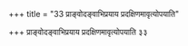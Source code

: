 +++
title = "33 प्राङ्वोदङ्वाभिप्रयाय प्रदक्षिणमावृत्योपयाति"

+++
प्राङ्वोदङ्वाभिप्रयाय प्रदक्षिणमावृत्योपयाति ३३
